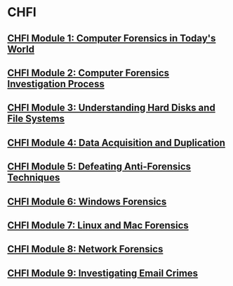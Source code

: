 # CHFI
## [CHFI Module 1: Computer Forensics in Today's World](m1.md)
## [CHFI Module 2: Computer Forensics Investigation Process](m2.md)
## [CHFI Module 3: Understanding Hard Disks and File Systems](m3.md)
## [CHFI Module 4: Data Acquisition and Duplication](m4.md)
## [CHFI Module 5: Defeating Anti-Forensics Techniques](m5.md)
## [CHFI Module 6: Windows Forensics](m6.md)
## [CHFI Module 7: Linux and Mac Forensics](m7.md)
## [CHFI Module 8: Network Forensics](m8.md)
## [CHFI Module 9: Investigating Email Crimes](m9.md)
